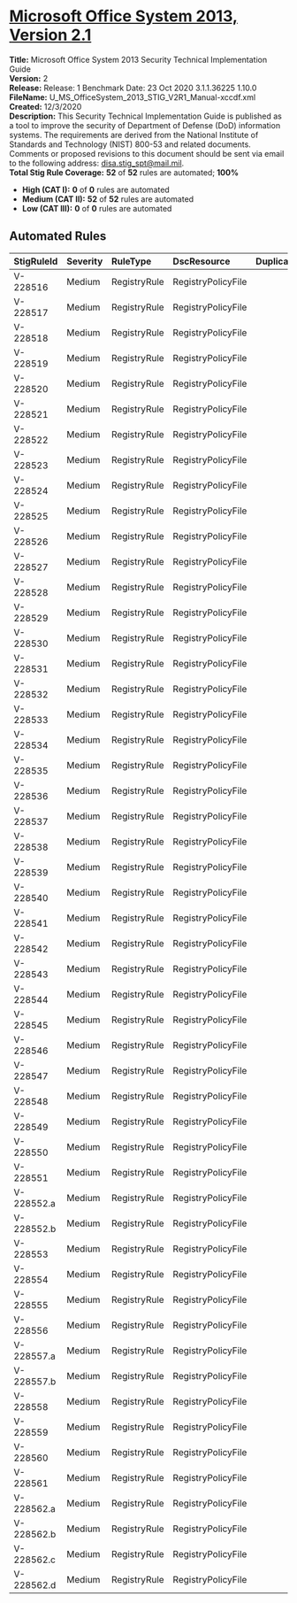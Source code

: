 # [Microsoft Office System 2013, Version 2.1](https://github.com/Microsoft/PowerStig/wiki/Office-System2013-2.1)

**Title:** Microsoft Office System 2013 Security Technical Implementation Guide  
**Version:** 2  
**Release:** Release: 1 Benchmark Date: 23 Oct 2020 3.1.1.36225 1.10.0  
**FileName:** U_MS_OfficeSystem_2013_STIG_V2R1_Manual-xccdf.xml  
**Created:** 12/3/2020  
**Description:** This Security Technical Implementation Guide is published as a tool to improve the security of Department of Defense (DoD) information systems. The requirements are derived from the National Institute of Standards and Technology (NIST) 800-53 and related documents. Comments or proposed revisions to this document should be sent via email to the following address: disa.stig_spt@mail.mil.  
**Total Stig Rule Coverage:** **52** of **52** rules are automated; **100%**

* **High (CAT I):** **0** of **0** rules are automated
* **Medium (CAT II):** **52** of **52** rules are automated
* **Low (CAT III):** **0** of **0** rules are automated

## Automated Rules

| StigRuleId | Severity | RuleType | DscResource | DuplicateOf |
| :---- | :---- | :---- | :---- | :---- |
| V-228516 | Medium | RegistryRule | RegistryPolicyFile |  |
| V-228517 | Medium | RegistryRule | RegistryPolicyFile |  |
| V-228518 | Medium | RegistryRule | RegistryPolicyFile |  |
| V-228519 | Medium | RegistryRule | RegistryPolicyFile |  |
| V-228520 | Medium | RegistryRule | RegistryPolicyFile |  |
| V-228521 | Medium | RegistryRule | RegistryPolicyFile |  |
| V-228522 | Medium | RegistryRule | RegistryPolicyFile |  |
| V-228523 | Medium | RegistryRule | RegistryPolicyFile |  |
| V-228524 | Medium | RegistryRule | RegistryPolicyFile |  |
| V-228525 | Medium | RegistryRule | RegistryPolicyFile |  |
| V-228526 | Medium | RegistryRule | RegistryPolicyFile |  |
| V-228527 | Medium | RegistryRule | RegistryPolicyFile |  |
| V-228528 | Medium | RegistryRule | RegistryPolicyFile |  |
| V-228529 | Medium | RegistryRule | RegistryPolicyFile |  |
| V-228530 | Medium | RegistryRule | RegistryPolicyFile |  |
| V-228531 | Medium | RegistryRule | RegistryPolicyFile |  |
| V-228532 | Medium | RegistryRule | RegistryPolicyFile |  |
| V-228533 | Medium | RegistryRule | RegistryPolicyFile |  |
| V-228534 | Medium | RegistryRule | RegistryPolicyFile |  |
| V-228535 | Medium | RegistryRule | RegistryPolicyFile |  |
| V-228536 | Medium | RegistryRule | RegistryPolicyFile |  |
| V-228537 | Medium | RegistryRule | RegistryPolicyFile |  |
| V-228538 | Medium | RegistryRule | RegistryPolicyFile |  |
| V-228539 | Medium | RegistryRule | RegistryPolicyFile |  |
| V-228540 | Medium | RegistryRule | RegistryPolicyFile |  |
| V-228541 | Medium | RegistryRule | RegistryPolicyFile |  |
| V-228542 | Medium | RegistryRule | RegistryPolicyFile |  |
| V-228543 | Medium | RegistryRule | RegistryPolicyFile |  |
| V-228544 | Medium | RegistryRule | RegistryPolicyFile |  |
| V-228545 | Medium | RegistryRule | RegistryPolicyFile |  |
| V-228546 | Medium | RegistryRule | RegistryPolicyFile |  |
| V-228547 | Medium | RegistryRule | RegistryPolicyFile |  |
| V-228548 | Medium | RegistryRule | RegistryPolicyFile |  |
| V-228549 | Medium | RegistryRule | RegistryPolicyFile |  |
| V-228550 | Medium | RegistryRule | RegistryPolicyFile |  |
| V-228551 | Medium | RegistryRule | RegistryPolicyFile |  |
| V-228552.a | Medium | RegistryRule | RegistryPolicyFile |  |
| V-228552.b | Medium | RegistryRule | RegistryPolicyFile |  |
| V-228553 | Medium | RegistryRule | RegistryPolicyFile |  |
| V-228554 | Medium | RegistryRule | RegistryPolicyFile |  |
| V-228555 | Medium | RegistryRule | RegistryPolicyFile |  |
| V-228556 | Medium | RegistryRule | RegistryPolicyFile |  |
| V-228557.a | Medium | RegistryRule | RegistryPolicyFile |  |
| V-228557.b | Medium | RegistryRule | RegistryPolicyFile |  |
| V-228558 | Medium | RegistryRule | RegistryPolicyFile |  |
| V-228559 | Medium | RegistryRule | RegistryPolicyFile |  |
| V-228560 | Medium | RegistryRule | RegistryPolicyFile |  |
| V-228561 | Medium | RegistryRule | RegistryPolicyFile |  |
| V-228562.a | Medium | RegistryRule | RegistryPolicyFile |  |
| V-228562.b | Medium | RegistryRule | RegistryPolicyFile |  |
| V-228562.c | Medium | RegistryRule | RegistryPolicyFile |  |
| V-228562.d | Medium | RegistryRule | RegistryPolicyFile |  |
